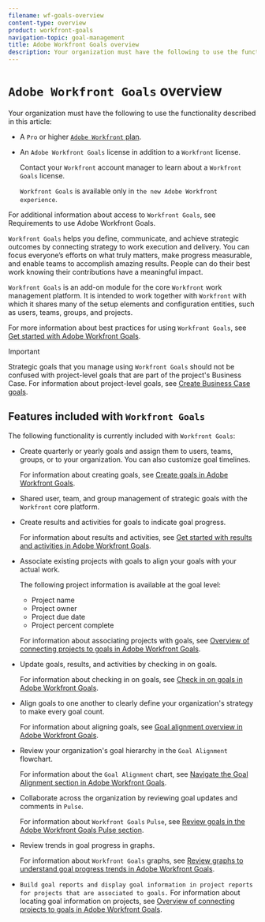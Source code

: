 ```yaml
---
filename: wf-goals-overview
content-type: overview
product: workfront-goals
navigation-topic: goal-management
title: Adobe Workfront Goals overview
description: Your organization must have the following to use the functionality described in this article:
---
```


# `Adobe Workfront Goals` overview

Your organization must have the following to use the functionality described in this article:

* A `Pro` or higher [ `Adobe Workfront` plan](https://www.workfront.com/plans). 
* An `Adobe Workfront Goals` license in addition to a `Workfront` license.

  Contact your `Workfront` account manager to learn about a `Workfront Goals` license.

  `Workfront Goals` is available only in `the new Adobe Workfront experience`.

For additional information about access to `Workfront Goals`, see Requirements to use Adobe Workfront Goals.

`Workfront Goals` helps you define, communicate, and achieve strategic outcomes by connecting strategy to work execution and delivery. You can focus everyone’s efforts on what truly matters, make progress measurable, and enable teams to accomplish amazing results. People can do their best work knowing their contributions have a meaningful impact.

`Workfront Goals` is an add-on module for the core `Workfront` work management platform. It is intended to work together with `Workfront` with which it shares many of the setup elements and configuration entities, such as users, teams, groups, and projects.

For more information about best practices for using `Workfront Goals`, see [Get started with Adobe Workfront Goals](../../workfront-goals/goal-management/getting-started-with-wf-goals.md).

>[!IMPORTANT]
>
>Strategic goals that you manage using `Workfront Goals` should not be confused with project-level goals that are part of the project's Business Case. For information about project-level goals, see [Create Business Case goals](../../manage-work/projects/define-a-business-case/create-business-case-goals.md).

## Features included with `Workfront Goals`

The following functionality is currently included with `Workfront Goals`:

* Create quarterly or yearly goals and assign them to users, teams, groups, or to your organization. You can also customize goal timelines.

  For information about creating goals, see [Create goals in Adobe Workfront Goals](../../workfront-goals/goal-management/create-goals.md).

* Shared user, team, and group management of strategic goals with the `Workfront` core platform.
* Create results and activities for goals to indicate goal progress.

  For information about results and activities, see [Get started with results and activities in Adobe Workfront Goals](../../workfront-goals/results-and-activities/get-started-with-results-and-activities.md).

* Associate existing projects with goals to align your goals with your actual work.

  The following project information is available at the goal level:

  * Project name
  * Project owner
  * Project due date
  * Project percent complete

  For information about associating projects with goals, see [Overview of connecting projects to goals in Adobe Workfront Goals](../../workfront-goals/results-and-activities/connect-projects-to-goals-overview.md).

* Update goals, results, and activities by checking in on goals.

  For information about checking in on goals, see [Check in on goals in Adobe Workfront Goals](../../workfront-goals/goal-review-and-workfront-goals-sections/check-in-goals.md).

* Align goals to one another to clearly define your organization's strategy to make every goal count.

  For information about aligning goals, see [Goal alignment overview in Adobe Workfront Goals](../../workfront-goals/goal-alignment/goal-alignment-overview.md).

* Review your organization's goal hierarchy in the `Goal Alignment` flowchart.

  For information about the `Goal Alignment` chart, see [Navigate the Goal Alignment section in Adobe Workfront Goals](../../workfront-goals/goal-alignment/navigate-goal-alignment-chart.md).

* Collaborate across the organization by reviewing goal updates and comments in `Pulse`.

  For information about `Workfront Goals` `Pulse`, see [Review goals in the Adobe Workfront Goals Pulse section](../../workfront-goals/goal-review-and-workfront-goals-sections/review-goals-in-pulse.md).

* Review trends in goal progress in graphs.

  For information about `Workfront Goals` graphs, see [Review graphs to understand goal progress trends in Adobe Workfront Goals](../../workfront-goals/goal-review-and-workfront-goals-sections/review-goal-graphs.md).

* `Build goal reports and display goal information in project reports for projects that are associated to goals.` For information about locating goal information on projects, see [Overview of connecting projects to goals in Adobe Workfront Goals](../../workfront-goals/results-and-activities/connect-projects-to-goals-overview.md).

&nbsp;

&nbsp;

&nbsp;

<!--
Preview and Custom Refresh Sandbox environments When the data on your Preview Sandbox refreshes at the end of every week, Workfront Goals data is also refreshed. However, when you refresh your Custom Refresh Sandbox, Workfront Goals data does not transfer to this environment. The ability to sync this data from your production environment to the Custom Refresh Sandboxes will be available after September 2020. For information about the Workfront sandbox environments, see Adobe Workfront testing environments.
-->

<!--
Workfront Goals video overview For an overview of Workfront Goals, watch the following video:
-->

